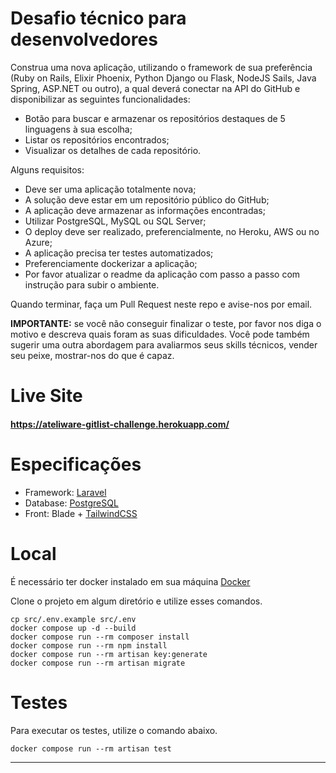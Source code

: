 # Desafio técnico para desenvolvedores

Construa uma nova aplicação, utilizando o framework de sua preferência (Ruby on Rails, Elixir Phoenix, Python Django ou Flask, NodeJS Sails, Java Spring, ASP.NET ou outro), a qual deverá conectar na API do GitHub e disponibilizar as seguintes funcionalidades:

- Botão para buscar e armazenar os repositórios destaques de 5 linguagens à sua escolha;
- Listar os repositórios encontrados;
- Visualizar os detalhes de cada repositório.

Alguns requisitos:

- Deve ser uma aplicação totalmente nova;
- A solução deve estar em um repositório público do GitHub;
- A aplicação deve armazenar as informações encontradas;
- Utilizar PostgreSQL, MySQL ou SQL Server;
- O deploy deve ser realizado, preferencialmente, no Heroku, AWS ou no Azure;
- A aplicação precisa ter testes automatizados;
- Preferenciamente dockerizar a aplicação;
- Por favor atualizar o readme da aplicação com passo a passo com instrução para subir o ambiente.

Quando terminar, faça um Pull Request neste repo e avise-nos por email.

**IMPORTANTE:** se você não conseguir finalizar o teste, por favor nos diga o motivo e descreva quais foram as suas dificuldades. Você pode também sugerir uma outra abordagem para avaliarmos seus skills técnicos, vender seu peixe, mostrar-nos do que é capaz.

# Live Site
#### https://ateliware-gitlist-challenge.herokuapp.com/

# Especificações
- Framework: [Laravel](https://laravel.com/)
- Database: [PostgreSQL](https://www.postgresql.org/)
- Front: Blade + [TailwindCSS](https://tailwindcss.com/)

# Local

É necessário ter docker instalado em sua máquina [Docker](https://www.docker.com/products/docker-desktop)

Clone o projeto em algum diretório e utilize esses comandos.

```shell
cp src/.env.example src/.env
docker compose up -d --build
docker compose run --rm composer install
docker compose run --rm npm install
docker compose run --rm artisan key:generate
docker compose run --rm artisan migrate
```

# Testes

Para executar os testes, utilize o comando abaixo.

```shell
docker compose run --rm artisan test
```
---
